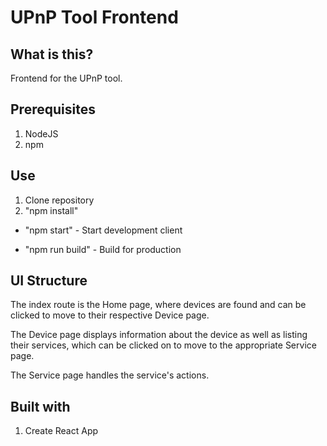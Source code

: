 # UPnP Tool Frontend

## What is this?

Frontend for the UPnP tool.

## Prerequisites

1. NodeJS
2. npm

## Use

1. Clone repository
2. "npm install"

- "npm start" - Start development client

- "npm run build" - Build for production

## UI Structure
The index route is the Home page, where devices are found and can be clicked to move to their respective Device page.

The Device page displays information about the device as well as listing their services, which can be clicked on to move to the appropriate Service page.

The Service page handles the service's actions.

## Built with
1. Create React App
